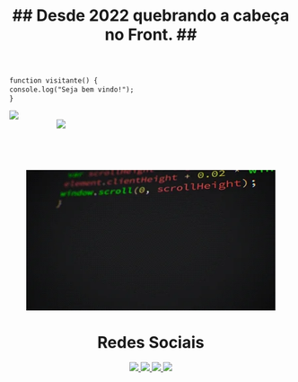 <header>
  <h1 align="center">## Desde 2022 quebrando a cabeça no Front. ##</h1>
</header>  


  ```
function visitante() {
  console.log("Seja bem vindo!");
}
```


<div>
  
  <img  align="left" width="350em" height="auto" src="https://github-readme-stats.vercel.app/api?username=theRamosDev&show_icons=true&theme=chartreuse-dark&include_all_commits=true&count_private=true"/>
  <img align="right" width="420em" height="auto" src="https://github-readme-stats.vercel.app/api/top-langs/?username=theRamosDev&layout=compact&langs_count=16&theme=chartreuse-dark"/>
</div>
<br>
<br>
<h1 style="display:block"> </h1>
<div  align="center"> 
  <div style="display:block"><br>
    <img align="center" height="250" alt="coding-time" src="giphy.webp">
    

    
  
  <h1 align="center">Redes Sociais</h1>
    <a href = "mailto: work.luigi.fonseca@gmail.com">
      <img width="30" src="gmail.svg">
    </a>
    <a href = "https://www.linkedin.com/in/luigi-gottardello-fonseca-44651a205/">
      <img width="25" src="linkedin.svg">
    </a>
    <a href = "https://www.youtube.com/channel/UCd5Ivcm28R1C3fCQKbOx2cg">
      <img width="35" src="youtube.svg">
    </a>
    <a href = "https://www.instagram.com/devparadev/">
      <img width="25" src="instagram.png">
    </a>
</div>
  
